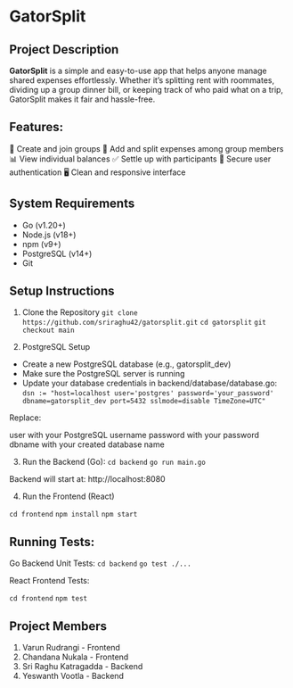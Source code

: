 # GatorSplit

## Project Description  
**GatorSplit** is a simple and easy-to-use app that helps anyone manage shared expenses effortlessly. Whether it’s splitting rent with roommates, dividing up a group dinner bill, or keeping track of who paid what on a trip, GatorSplit makes it fair and hassle-free.  

## Features:

👥 Create and join groups
💸 Add and split expenses among group members
📊 View individual balances
✅ Settle up with participants
🔐 Secure user authentication
🖥️ Clean and responsive interface

## System Requirements

- Go (v1.20+)
- Node.js (v18+)
- npm (v9+)
- PostgreSQL (v14+)
- Git

## Setup Instructions

1. Clone the Repository
` git clone https://github.com/sriraghu42/gatorsplit.git `
`cd gatorsplit`
`git checkout main`

2. PostgreSQL Setup

- Create a new PostgreSQL database (e.g., gatorsplit_dev)
- Make sure the PostgreSQL server is running
- Update your database credentials in backend/database/database.go:
`dsn := "host=localhost user='postgres' password='your_password' dbname=gatorsplit_dev port=5432 sslmode=disable TimeZone=UTC"`

Replace:

user with your PostgreSQL username
password with your password
dbname with your created database name

3. Run the Backend (Go):
`cd backend`
`go run main.go`

Backend will start at: http://localhost:8080

4. Run the Frontend (React)

`cd frontend`
`npm install`
`npm start`


## Running Tests:

Go Backend Unit Tests:
`cd backend`
`go test ./...`

React Frontend Tests:

`cd frontend`
`npm test`

## Project Members  

1. Varun Rudrangi - Frontend 
2. Chandana Nukala - Frontend 
3. Sri Raghu Katragadda - Backend  
4. Yeswanth Vootla - Backend
